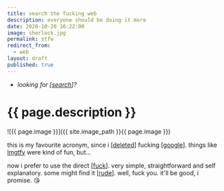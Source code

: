 ```yaml
---
title: search the fucking web
description: everyone should be doing it more
date: 2020-10-20 16:22:00
image: sherlock.jpg
permalink: stfw
redirect_from:
  - web
layout: draft
published: true
---
```


- _looking for [[search](/search)]?_

# {{ page.description }}

![{{ page.image }}]({{ site.image_path }}{{ page.image }})

this is my favourite acronym, since i [[deleted](/delete)] fucking [[google](/google)]. things like [lmgtfy](https://lmgtfy.com) were kind of fun, but...

now i prefer to use the direct [[fuck](/fuck)]. very simple, straightforward and self explanatory. some might find it [[rude](/rude)]. well, fuck you. it'll be good, i promise. 😘
